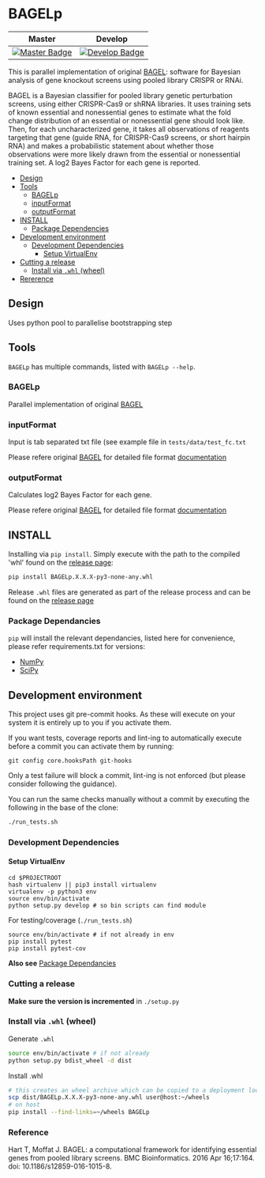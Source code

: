 # BAGELp
| Master                                              | Develop                                               |
| --------------------------------------------------- | ----------------------------------------------------- |
| [![Master Badge][travis-master-badge]][travis-repo] | [![Develop Badge][travis-develop-badge]][travis-repo] |

This is parallel implementation of original [BAGEL][BAGEL]: software for Bayesian analysis of gene knockout screens using pooled library CRISPR or RNAi.

BAGEL is a Bayesian classifier for pooled library genetic perturbation screens, using either CRISPR-Cas9 or shRNA libraries. 
It uses training sets of known essential and nonessential genes to estimate what the fold change distribution of 
an essential or nonessential gene should look like. Then, for each uncharacterized gene, it takes all observations 
of reagents targeting that gene (guide RNA, for CRISPR-Cas9 screens, or short hairpin RNA) and makes a probabilistic statement 
about whether those observations were more likely drawn from the essential or nonessential training set. A log2 Bayes Factor for each gene is reported.

<!-- TOC depthFrom:2 depthTo:6 withLinks:1 updateOnSave:1 orderedList:0 -->

- [Design](#design)
- [Tools](#tools)
	- [BAGELp](#BAGELp)
	- [inputFormat](#inputformat)
	- [outputFormat](#outputformat)
- [INSTALL](#install)
	- [Package Dependencies](#package-dependencies)
- [Development environment](#development-environment)
	- [Development Dependencies](#development-dependencies)
		- [Setup VirtualEnv](#setup-virtualenv)
- [Cutting a release](#cutting-a-release)
	- [Install via `.whl` (wheel)](#install-via-whl-wheel)
- [Rererence](#reference)

<!-- /TOC -->

## Design
Uses python pool to parallelise bootstrapping step

## Tools

`BAGELp` has multiple commands, listed with `BAGELp --help`.

### BAGELp

Parallel implementation of original [BAGEL][BAGEL]

### inputFormat
Input is tab separated txt file (see example file in `tests/data/test_fc.txt`

Please refere original [BAGEL][BAGEL] for detailed file format [documentation][documentation]

### outputFormat

Calculates log2 Bayes Factor for each gene.

Please refere original  [BAGEL][BAGEL] for detailed file format [documentation][documentation]

## INSTALL
Installing via `pip install`. Simply execute with the path to the compiled 'whl' found on the [release page][BAGELp-releases]:

```bash
pip install BAGELp.X.X.X-py3-none-any.whl
```

Release `.whl` files are generated as part of the release process and can be found on the [release page][BAGELp-releases]

### Package Dependancies

`pip` will install the relevant dependancies, listed here for convenience, please refer requirements.txt for versions:
* [NumPy]
* [SciPy]

## Development environment

This project uses git pre-commit hooks.  As these will execute on your system it
is entirely up to you if you activate them.

If you want tests, coverage reports and lint-ing to automatically execute before
a commit you can activate them by running:

```
git config core.hooksPath git-hooks
```

Only a test failure will block a commit, lint-ing is not enforced (but please consider
following the guidance).

You can run the same checks manually without a commit by executing the following
in the base of the clone:

```bash
./run_tests.sh
```

### Development Dependencies

#### Setup VirtualEnv

```
cd $PROJECTROOT
hash virtualenv || pip3 install virtualenv
virtualenv -p python3 env
source env/bin/activate
python setup.py develop # so bin scripts can find module
```

For testing/coverage (`./run_tests.sh`)

```
source env/bin/activate # if not already in env
pip install pytest
pip install pytest-cov
```

__Also see__ [Package Dependancies](#package-dependancies)

### Cutting a release

__Make sure the version is incremented__ in `./setup.py`

### Install via `.whl` (wheel)

Generate `.whl`

```bash
source env/bin/activate # if not already
python setup.py bdist_wheel -d dist
```

Install .whl

```bash
# this creates an wheel archive which can be copied to a deployment location, e.g.
scp dist/BAGELp.X.X.X-py3-none-any.whl user@host:~/wheels
# on host
pip install --find-links=~/wheels BAGELp
```

### Reference

Hart T, Moffat J. BAGEL: a computational framework for identifying essential
genes from pooled library screens. BMC Bioinformatics. 2016 Apr 16;17:164. doi:
10.1186/s12859-016-1015-8.

<!--refs-->
 [NumPy]: http://www.numpy.org/
 [SciPy]: https://www.scipy.org
 [BAGEL]: https://sourceforge.net/projects/bagel-for-knockout-screens/
 [travis-master-badge]: https://travis-ci.org/sb43/BAGELp.svg?branch=master
 [travis-develop-badge]: https://travis-ci.org/sb43/BAGELp.svg?branch=develop
 [travis-repo]: https://travis-ci.org/sb43/BAGELp
 [BAGELp-releases]: https://github.com/sb43/BAGELp/releases
 [documentation]: https://sourceforge.net/p/bagel-for-knockout-screens/wiki/Home/#8fde
